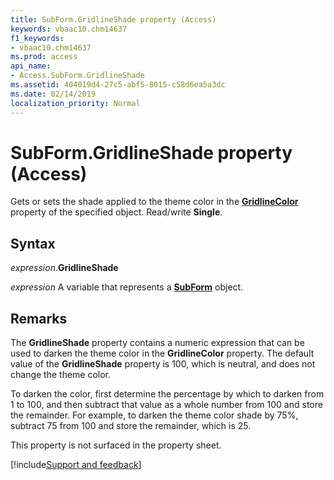 ```yaml
---
title: SubForm.GridlineShade property (Access)
keywords: vbaac10.chm14637
f1_keywords:
- vbaac10.chm14637
ms.prod: access
api_name:
- Access.SubForm.GridlineShade
ms.assetid: 404019d4-27c5-abf5-8015-c58d6ea5a3dc
ms.date: 02/14/2019
localization_priority: Normal
---
```



# SubForm.GridlineShade property (Access)

Gets or sets the shade applied to the theme color in the **[GridlineColor](access.SubForm.gridlinecolor.md)** property of the specified object. Read/write **Single**.


## Syntax

_expression_.**GridlineShade**

_expression_ A variable that represents a **[SubForm](Access.SubForm.md)** object.


## Remarks

The **GridlineShade** property contains a numeric expression that can be used to darken the theme color in the **GridlineColor** property. The default value of the **GridlineShade** property is 100, which is neutral, and does not change the theme color. 

To darken the color, first determine the percentage by which to darken from 1 to 100, and then subtract that value as a whole number from 100 and store the remainder. For example, to darken the theme color shade by 75%, subtract 75 from 100 and store the remainder, which is 25.

This property is not surfaced in the property sheet.


[!include[Support and feedback](~/includes/feedback-boilerplate.md)]
